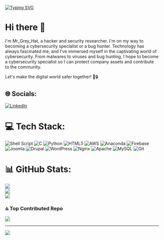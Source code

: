 [![Typing SVG](https://readme-typing-svg.demolab.com?font=Fira+Code&weight=600&size=24&pause=1000&color=29F71C&width=435&lines=Learning+to+Secure)](https://git.io/typing-svg)
# Hi there 👋

I'm Mr_Grey_Hat, a hacker and security researcher. I'm on my way to becoming a cybersecurity specialist or a bug hunter. Technology has always fascinated me, and I've immersed myself in the captivating world of cybersecurity. From malwares to viruses and bug hunting, I hope to become a cybersecurity specialist so I can protect company assets and contribute to the community.

Let's make the digital world safer together! 🚀🔒

## 🌐 Socials:
[![LinkedIn](https://img.shields.io/badge/LinkedIn-%230077B5.svg?logo=linkedin&logoColor=white)](https://linkedin.com/in/deepaksinghrawatofficial) 

# 💻 Tech Stack:
![Shell Script](https://img.shields.io/badge/shell_script-%23121011.svg?style=for-the-badge&logo=gnu-bash&logoColor=white) ![C](https://img.shields.io/badge/c-%2300599C.svg?style=for-the-badge&logo=c&logoColor=white) ![Python](https://img.shields.io/badge/python-3670A0?style=for-the-badge&logo=python&logoColor=ffdd54) ![HTML5](https://img.shields.io/badge/html5-%23E34F26.svg?style=for-the-badge&logo=html5&logoColor=white) ![AWS](https://img.shields.io/badge/AWS-%23FF9900.svg?style=for-the-badge&logo=amazon-aws&logoColor=white) ![Anaconda](https://img.shields.io/badge/Anaconda-%2344A833.svg?style=for-the-badge&logo=anaconda&logoColor=white) ![Firebase](https://img.shields.io/badge/firebase-%23039BE5.svg?style=for-the-badge&logo=firebase) ![Joomla](https://img.shields.io/badge/joomla-%235091CD.svg?style=for-the-badge&logo=joomla&logoColor=white) ![Drupal](https://img.shields.io/badge/drupal-%230678BE.svg?style=for-the-badge&logo=drupal&logoColor=white) ![WordPress](https://img.shields.io/badge/WordPress-%23117AC9.svg?style=for-the-badge&logo=WordPress&logoColor=white) ![Nginx](https://img.shields.io/badge/nginx-%23009639.svg?style=for-the-badge&logo=nginx&logoColor=white) ![Apache](https://img.shields.io/badge/apache-%23D42029.svg?style=for-the-badge&logo=apache&logoColor=white) ![MySQL](https://img.shields.io/badge/mysql-4479A1.svg?style=for-the-badge&logo=mysql&logoColor=white) ![Git](https://img.shields.io/badge/git-%23F05033.svg?style=for-the-badge&logo=git&logoColor=white)
# 📊 GitHub Stats:
![](https://github-readme-stats.vercel.app/api?username=MrGreyHat07&theme=cobalt&hide_border=false&include_all_commits=false&count_private=false)<br/>
![](https://github-readme-streak-stats.herokuapp.com/?user=MrGreyHat07&theme=cobalt&hide_border=false)<br/>
![](https://github-readme-stats.vercel.app/api/top-langs/?username=MrGreyHat07&theme=cobalt&hide_border=false&include_all_commits=false&count_private=false&layout=compact)

### 🔝 Top Contributed Repo
![](https://github-contributor-stats.vercel.app/api?username=MrGreyHat07&limit=5&theme=dark&combine_all_yearly_contributions=true)

---
[![](https://visitcount.itsvg.in/api?id=MrGreyHat07&icon=0&color=0)](https://visitcount.itsvg.in)

<!-- Proudly created with GPRM ( https://gprm.itsvg.in ) -->
